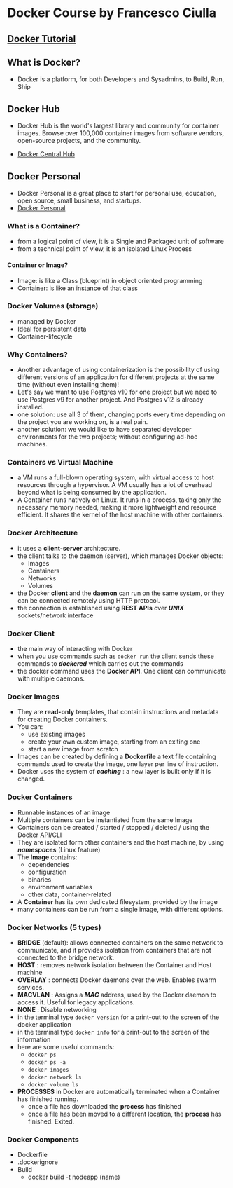 # Docker Course by Francesco Ciulla

## [Docker Tutorial](https://www.youtube.com/watch?v=i9M2YBSKp4M)

## What is Docker?

- Docker is a platform, for both Developers and Sysadmins, to Build, Run, Ship

## Docker Hub

- Docker Hub is the world's largest library and community for container images. Browse over 100,000 container images from software vendors, open-source projects, and the community.

- [Docker Central Hub](https://hub.docker.com)

## Docker Personal

- Docker Personal is a great place to start for personal use, education, open source, small business, and startups.
- [Docker Personal](https://docker.com/products/personal)

### What is a Container?

- from a logical point of view, it is a Single and Packaged unit of software
- from a technical point of view, it is an isolated Linux Process

#### Container or Image?

- Image: is like a Class (blueprint) in object oriented programming
- Container: is like an instance of that class

### Docker Volumes (storage)

- managed by Docker
- Ideal for persistent data
- Container-lifecycle

### Why Containers?

- Another advantage of using containerization is the possibility of using different versions of an application for different projects at the same time (without even installing them)!
- Let's say we want to use Postgres v10 for one project but we need to use Postgres v9 for another project. And Postgres v12 is already installed.
- one solution: use all 3 of them, changing ports every time depending on the project you are working on, is a real pain.
- another solution: we would like to have separated developer environments for the two projects; without configuring ad-hoc machines.

### Containers vs Virtual Machine

- a VM runs a full-blown operating system, with virtual access to host resources through a hypervisor. A VM usually has a lot of overhead beyond what is being consumed by the application.
- A Container runs natively on Linux. It runs in a process, taking only the necessary memory needed, making it more lightweight and resource efficient. It shares the kernel of the host machine with other containers.

### Docker Architecture

- it uses a **client-server** architecture.
- the client talks to the daemon (server), which manages Docker objects:
  - Images
  - Containers
  - Networks
  - Volumes
- the Docker **client** and the **daemon** can run on the same system, or they can be connected remotely using HTTP protocol.
- the connection is established using **REST APIs** over **_UNIX_** sockets/network interface

### Docker Client

- the main way of interacting with Docker
- when you use commands such as `docker run` the client sends these commands to **_dockered_** which carries out the commands
- the docker command uses the **Docker API**. One client can communicate with multiple daemons.

### Docker Images

- They are **read-only** templates, that contain instructions and metadata for creating Docker containers.
- You can:
  - use existing images
  - create your own custom image, starting from an exiting one
  - start a new image from scratch
- Images can be created by defining a **Dockerfile** a text file containing commands used to create the image, one layer per line of instruction.
- Docker uses the system of **_caching_** : a new layer is built only if it is changed.

### Docker Containers

- Runnable instances of an image
- Multiple containers can be instantiated from the same Image
- Containers can be created / started / stopped / deleted / using the Docker API/CLI
- They are isolated form other containers and the host machine, by using **_namespaces_** (Linux feature)
- The **Image** contains:
  - dependencies
  - configuration
  - binaries
  - environment variables
  - other data, container-related
- A **Container** has its own dedicated filesystem, provided by the image
- many containers can be run from a single image, with different options.

### Docker Networks (5 types)

- **BRIDGE** (default): allows connected containers on the same network to communicate, and it provides isolation from containers that are not connected to the bridge network.
- **HOST** : removes network isolation between the Container and Host machine
- **OVERLAY** : connects Docker daemons over the web. Enables swarm services.
- **MACVLAN** : Assigns a **_MAC_** address, used by the Docker daemon to access it. Useful for legacy applications.
- **NONE** : Disable networking
- in the terminal type `docker version` for a print-out to the screen of the docker application
- in the terminal type `docker info` for a print-out to the screen of the information
- here are some useful commands:
  - `docker ps`
  - `docker ps -a`
  - `docker images`
  - `docker network ls`
  - `docker volume ls`
- **PROCESSES** in Docker are automatically terminated when a Container has finished running.
  - once a file has downloaded the **process** has finished
  - once a file has been moved to a different location, the **process** has finished. Exited.

### Docker Components

- Dockerfile
- .dockerignore
- Build
  - docker build -t nodeapp (name)
